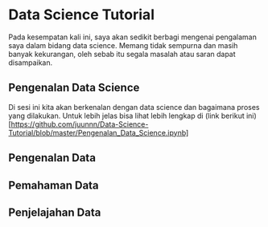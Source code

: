 # Data Science Tutorial

Pada kesempatan kali ini, saya akan sedikit berbagi mengenai pengalaman saya dalam bidang data science. Memang tidak sempurna dan masih banyak kekurangan, oleh sebab itu segala masalah atau saran dapat disampaikan.

## Pengenalan Data Science

Di sesi ini kita akan berkenalan dengan data science dan bagaimana proses yang dilakukan. Untuk lebih jelas bisa lihat lebih lengkap di (link berikut ini)[https://github.com/juunnn/Data-Science-Tutorial/blob/master/Pengenalan_Data_Science.ipynb]

## Pengenalan Data

## Pemahaman Data

## Penjelajahan Data
